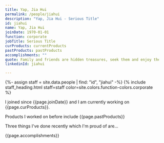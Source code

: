 ```yaml
---
title: Yap, Jia Hui
permalink: /people/jiahui
description: "Yap, Jia Hui - Serious Title"
id: jiahui
name: Yap, Jia Hui
joinDate: 1970-01-01
function: corporate
jobTitle: Serious Title
curProducts: currentProducts
pastProducts: pastProducts
accomplishments: ""
quote: Family and friends are hidden treasures, seek them and enjoy their riches.
linkedinId: jiahui

---
```


{%- assign staff = site.data.people | find: "id", "jiahui" -%}
{% include staff_heading.html staff=staff color=site.colors.function-colors.corporate %}

<p>I joined since {{page.joinDate}} and I am currently working on {{page.curProducts}}.</p>

<p>Products I worked on before include {{page.pastProducts}}</p>

<p>Three things I've done recently which I'm proud of are...</p>
{{page.accomplishments}}
